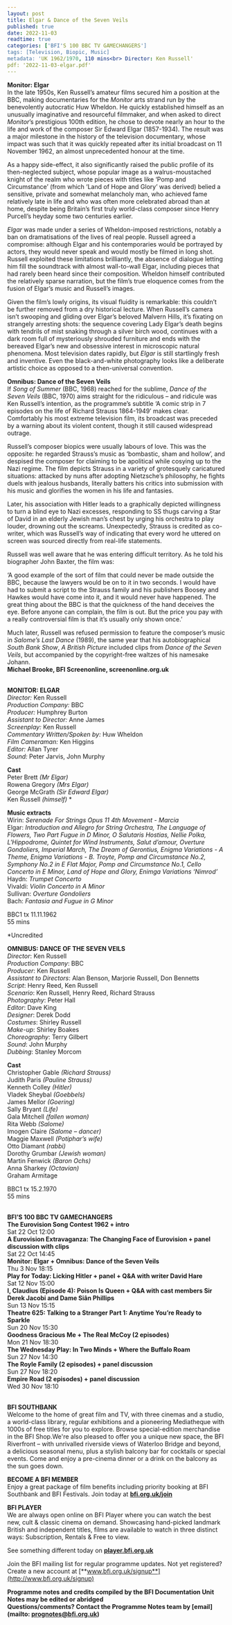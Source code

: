 ```yaml
---
layout: post
title: Elgar & Dance of the Seven Veils
published: true
date: 2022-11-03
readtime: true
categories: ['BFI'S 100 BBC TV GAMECHANGERS']
tags: [Television, Biopic, Music]
metadata: 'UK 1962/1970, 110 mins<br> Director: Ken Russell'
pdf: '2022-11-03-elgar.pdf'
---
```


**Monitor: Elgar**  
In the late 1950s, Ken Russell’s amateur films secured him a position at the BBC, making documentaries for the _Monitor_ arts strand run by the benevolently autocratic Huw Wheldon. He quickly established himself as an unusually imaginative and resourceful filmmaker, and when asked to direct _Monitor_’s prestigious 100th edition, he chose to devote nearly an hour to the life and work of the composer Sir Edward Elgar (1857-1934). The result was a major milestone in the history of the television documentary, whose impact was such that it was quickly repeated after its initial broadcast on 11 November 1962, an almost unprecedented honour at the time.

As a happy side-effect, it also significantly raised the public profile of its then-neglected subject, whose popular image as a walrus-moustached knight of the realm who wrote pieces with titles like ‘Pomp and Circumstance’ (from which ‘Land of Hope and Glory’ was derived) belied a sensitive, private and somewhat melancholy man, who achieved fame relatively late in life and who was often more celebrated abroad than at home, despite being Britain’s first truly world-class composer since Henry Purcell’s heyday some two centuries earlier.

_Elgar_ was made under a series of Wheldon-imposed restrictions, notably a ban on dramatisations of the lives of real people. Russell agreed a compromise: although Elgar and his contemporaries would be portrayed by actors, they would never speak and would mostly be filmed in long shot. Russell exploited these limitations brilliantly, the absence of dialogue letting him fill the soundtrack with almost wall-to-wall Elgar, including pieces that had rarely been heard since their composition. Wheldon himself contributed the relatively sparse narration, but the film’s true eloquence comes from the fusion of Elgar’s music and Russell’s images.

Given the film’s lowly origins, its visual fluidity is remarkable: this couldn’t be further removed from a dry historical lecture. When Russell’s camera isn’t swooping and gliding over Elgar’s beloved Malvern Hills, it’s fixating on strangely arresting shots: the sequence covering Lady Elgar’s death begins with tendrils of mist snaking through a silver birch wood, continues with a dark room full of mysteriously shrouded furniture and ends with the bereaved Elgar’s new and obsessive interest in microscopic natural phenomena. Most television dates rapidly, but _Elgar_ is still startlingly fresh and inventive. Even the black-and-white photography looks like a deliberate artistic choice as opposed to a then-universal convention.

**Omnibus: Dance of the Seven Veils**  
If _Song of Summer_ (BBC, 1968) reached for the sublime, _Dance of the Seven Veils_ (BBC, 1970) aims straight for the ridiculous – and ridicule was Ken Russell’s intention, as the programme’s subtitle ‘A comic strip in 7 episodes on the life of Richard Strauss 1864-1949’ makes clear. Comfortably his most extreme television film, its broadcast was preceded by a warning about its violent content, though it still caused widespread outrage.

Russell’s composer biopics were usually labours of love. This was the opposite: he regarded Strauss’s music as ‘bombastic, sham and hollow’, and despised the composer for claiming to be apolitical while cosying up to the Nazi regime. The film depicts Strauss in a variety of grotesquely caricatured situations: attacked by nuns after adopting Nietzsche’s philosophy, he fights duels with jealous husbands, literally batters his critics into submission with his music and glorifies the women in his life and fantasies.

Later, his association with Hitler leads to a graphically depicted willingness to turn a blind eye to Nazi excesses, responding to SS thugs carving a Star of David in an elderly Jewish man’s chest by urging his orchestra to play louder, drowning out the screams. Unexpectedly, Strauss is credited as co-writer, which was Russell’s way of indicating that every word he uttered on screen was sourced directly from real-life statements.

Russell was well aware that he was entering difficult territory. As he told his biographer John Baxter, the film was:

‘A good example of the sort of film that could never be made outside the BBC, because the lawyers would be on to it in two seconds. I would have had to submit a script to the Strauss family and his publishers Boosey and Hawkes would have come into it, and it would never have happened. The great thing about the BBC is that the quickness of the hand deceives the eye. Before anyone can complain, the film is out. But the price you pay with a really controversial film is that it’s usually only shown once.’

Much later, Russell was refused permission to feature the composer’s music in _Salome’s Last Dance_ (1989), the same year that his autobiographical _South Bank Show_, _A British Picture_ included clips from _Dance of the Seven Veils_, but accompanied by the copyright-free waltzes of his namesake Johann.  
**Michael Brooke, BFI Screenonline, screenonline.org.uk**
<br><br>

**MONITOR: ELGAR**<br>
_Director:_ Ken Russell<br>
_Production Company:_ BBC<br>
_Producer:_ Humphrey Burton<br>
_Assistant to Director:_ Anne James<br>
_Screenplay:_ Ken Russell<br>
_Commentary Written/Spoken by:_ Huw Wheldon<br>
_Film Cameraman:_ Ken Higgins<br>
_Editor:_ Allan Tyrer<br>
_Sound:_ Peter Jarvis, John Murphy<br>

**Cast**<br>
Peter Brett _(Mr Elgar)_<br>
Rowena Gregory _(Mrs Elgar)_<br>
George McGrath _(Sir Edward Elgar)_<br>
Ken Russell _(himself)_ *

**Music extracts**<br>
Wirin: _Serenade For Strings Opus 11  4th Movement - Marcia_<br>
Elgar: _Introduction and Allegro for String Orchestra, The Language of Flowers, Two Part Fugue in  D Minor, O Salutaris Hostias, Nellie Polka, L'Hippodrome, Quintet for Wind Instruments,  Salut d’amour, Overture Gondoliers, Imperial March, The Dream of Gerontius, Enigma Variations - A Theme, Enigma Variations - B. Troyte, Pomp and Circumstance No.2, Symphony No.2 in E Flat Major, Pomp and Circumstance No.1,  Cello Concerto in E Minor, Land of Hope and Glory, Enimga Variations ‘Nimrod’_<br>
Haydn: _Trumpet Concerto_<br>
Vivaldi: _Violin Concerto in A Minor_<br>
Sullivan: _Overture Gondoliers_<br>
Bach: _Fantasia and Fugue in G Minor_<br>

BBC1 tx 11.11.1962<br>
55 mins

*Uncredited

**OMNIBUS: DANCE OF THE SEVEN VEILS**<br>
_Director_: Ken Russell  
_Production Company_: BBC  
_Producer_: Ken Russell  
_Assistant to Directors_: Alan Benson,  Marjorie Russell, Don Bennetts  
_Script_: Henry Reed, Ken Russell  
_Scenario_: Ken Russell, Henry Reed,  Richard Strauss  
_Photography_: Peter Hall  
_Editor_: Dave King  
_Designer_: Derek Dodd  
_Costumes_: Shirley Russell  
_Make-up_: Shirley Boakes  
_Choreography_: Terry Gilbert  
_Sound_: John Murphy  
_Dubbing_: Stanley Morcom

**Cast**<br>
Christopher Gable _(Richard Strauss)_  
Judith Paris _(Pauline Strauss)_  
Kenneth Colley _(Hitler)_  
Vladek Sheybal _(Goebbels)_  
James Mellor _(Goering)_  
Sally Bryant _(Life)_  
Gala Mitchell _(fallen woman)_  
Rita Webb _(Salome)_  
Imogen Claire _(Salome – dancer)_  
Maggie Maxwell _(Potiphar’s wife)_  
Otto Diamant _(rabbi)_  
Dorothy Grumbar _(Jewish woman)_  
Martin Fenwick _(Baron Ochs)_  
Anna Sharkey _(Octavian)_  
Graham Armitage

BBC1 tx 15.2.1970<br> 
55 mins
<br><br>

**BFI’S 100 BBC TV GAMECHANGERS**<br>
**The Eurovision Song Contest 1962 + intro**<br>
Sat 22 Oct 12:00<br>
**A Eurovision Extravaganza: The Changing Face of Eurovision + panel discussion with clips**<br>
Sat 22 Oct 14:45<br>
**Monitor: Elgar  + Omnibus: Dance of the Seven Veils**<br>
Thu 3 Nov 18:15<br>
**Play for Today: Licking Hitler + panel + Q&A  with writer David Hare**<br>
Sat 12 Nov 15:00<br>
**I, Claudius (Episode 4): Poison Is Queen + Q&A with cast members Sir Derek Jacobi and  Dame Siân Phillips**<br>
Sun 13 Nov 15:15<br>
**Theatre 625: Talking to a Stranger Part 1: Anytime You’re Ready to Sparkle**<br>
Sun 20 Nov 15:30<br>
**Goodness Gracious Me + The Real McCoy  (2 episodes)**<br>
Mon 21 Nov 18:30<br>
**The Wednesday Play: In Two Minds  + Where the Buffalo Roam**<br>
Sun 27 Nov 14:30<br>
**The Royle Family (2 episodes)  + panel discussion**<br>
Sun 27 Nov 18:20<br>
**Empire Road (2 episodes) + panel discussion**<br>
Wed 30 Nov 18:10<br>
<br>

**BFI SOUTHBANK**  
Welcome to the home of great film and TV, with three cinemas and a studio, a world-class library, regular exhibitions and a pioneering Mediatheque with 1000s of free titles for you to explore. Browse special-edition merchandise in the BFI Shop.We&#39;re also pleased to offer you a unique new space, the BFI Riverfront – with unrivalled riverside views of Waterloo Bridge and beyond, a delicious seasonal menu, plus a stylish balcony bar for cocktails or special events. Come and enjoy a pre-cinema dinner or a drink on the balcony as the sun goes down.  

**BECOME A BFI MEMBER**  
Enjoy a great package of film benefits including priority booking at BFI Southbank and BFI Festivals. Join today at [**bfi.org.uk/join**](http://www.bfi.org.uk/join)  

**BFI PLAYER**  
 We are always open online on BFI Player where you can watch the best new, cult &amp; classic cinema on demand. Showcasing hand-picked landmark British and independent titles, films are available to watch in three distinct ways: Subscription, Rentals &amp; Free to view.  

See something different today on [**player.bfi.org.uk**](https://player.bfi.org.uk)  

Join the BFI mailing list for regular programme updates. Not yet registered? Create a new account at [**www.bfi.org.uk/signup**](http://www.bfi.org.uk/signup)

**Programme notes and credits compiled by the BFI Documentation Unit  
Notes may be edited or abridged  
Questions/comments? Contact the Programme Notes team by [email](mailto: prognotes@bfi.org.uk)**


<!--stackedit_data:
eyJoaXN0b3J5IjpbLTY5MTY0NzA3XX0=
-->

